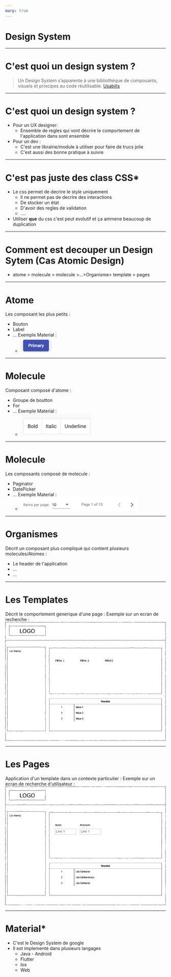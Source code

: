 ```yaml
---
marp: true
---
```

# Design System
---
# C'est quoi un design system ?
> Un Design System s’apparente à une bibliothèque de composants, visuels et principes au code réutilisable. [Usabilis](https://www.usabilis.com/design-system/)
---
# C'est quoi un design system ?
- Pour un UX designer:
    - Ensemble de regles qui vont décrire le comportement de l'application dans sont ensemble
- Pour un dev : 
    - C'est une librairie/module à utiliser pour faire de trucs jolie
    - C'est aussi des bonne pratique à suivre 
---
# C'est pas juste des class CSS*
- Le css permet de decrire le style uniquement 
    - Il ne permet pas de decrire des interactions 
    - De stocker un  état
    - D'avoir des regles de validation 
    - ....
- Utiliser **que** du css c'est peut evolutif et ça ammene beaucoup de duplication
---
# Comment est decouper un Design Sytem (Cas Atomic Design)
- atome > molecule > molecule >...>Organisme> template > pages 
---
# Atome 
Les composant les plus petits : 
- Bouton
- Label
- ...
Exemple Material : 
    - ![button](assets/button.png)
---
# Molecule 
Composant composé d'atome : 
- Groupe de boutton
- For
- ...
Exemple Material : 
    - ![buttonToggle](assets/buttonToggle.png)
---
# Molecule 
Les composants composé de molecule : 
- Paginator
- DatePicker
- ...
Exemple Material : 
    - ![paginator](assets/paginator.png)
---
# Organismes 
Décrit un composant plus compliqué qui contient plusieurs molecules/Atomes : 
- Le header de l'application
- ...
- ...
---
# Les Templates 
Décrit le comportement generique d'une page  : 
Exemple sur un ecran de recherche :
![](assets//Template-ds.drawio.png)

---
# Les Pages 
Application d'un template dans un contexte particulier  : 
Exemple sur un ecran de recherche d'utilisateur :
![](assets//page-ds.drawio.png)

--- 
# Material*
- C'est le Design System de google
- Il est implementé dans plusieurs langages
    - Java - Android
    - Flutter
    - Ios 
    - Web

